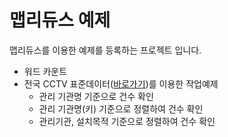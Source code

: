 # 맵리듀스 예제 
맵리듀스를 이용한 예제를 등록하는 프로젝트 입니다. 

+ 워드 카운트 
+ 전국 CCTV 표준데이터([바로가기](https://www.data.go.kr/dataset/15013094/standard.do;jsessionid=dp1jbk0cCHOXzZB4Z0xxWr7h.node10))를 이용한 작업예제 
	+ 관리 기관명 기준으로 건수 확인 
	+ 관리 기관명(키) 기준으로 정렬하여 건수 확인
	+ 관리기관, 설치목적 기준으로 정렬하여 건수 확인